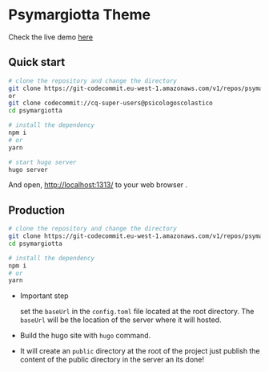 # Psymargiotta Theme

Check the live demo [here](http://www.psymargiotta.it.s3-website.eu-south-1.amazonaws.com/)

## Quick start

```bash
# clone the repository and change the directory
git clone https://git-codecommit.eu-west-1.amazonaws.com/v1/repos/psymargiotta
or
git clone codecommit://cq-super-users@psicologoscolastico
cd psymargiotta

# install the dependency
npm i 
# or
yarn 

# start hugo server
hugo server
```

And open, [http://localhost:1313/](http://localhost:1313/) to your web browser .

## Production

```bash
# clone the repository and change the directory
git clone https://git-codecommit.eu-west-1.amazonaws.com/v1/repos/psymargiotta
cd psymargiotta

# install the dependency
npm i 
# or
yarn 
```

- Important step

  set the `baseUrl` in the `config.toml` file located at the root directory. The `baseUrl` will be the location of the server where it will hosted.

- Build the hugo site with `hugo` command.

- It will create an `public` directory at the root of the project just publish the content of the public directory in the server an its done!